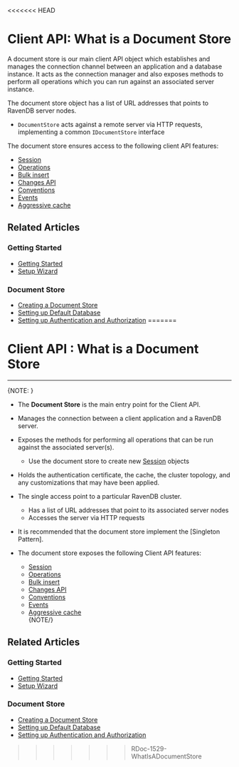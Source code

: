 <<<<<<< HEAD
# Client API: What is a Document Store

A document store is our main client API object which establishes and manages the connection channel between an application and a database instance. 
It acts as the connection manager and also exposes methods to perform all operations which you can run against an associated server instance.

The document store object has a list of URL addresses that points to RavenDB server nodes.

* `DocumentStore` acts against a remote server via HTTP requests, implementing a common `IDocumentStore` interface

The document store ensures access to the following client API features:

* [Session](../client-api/session/what-is-a-session-and-how-does-it-work)
* [Operations](../client-api/operations/what-are-operations)
* [Bulk insert](../client-api/bulk-insert/how-to-work-with-bulk-insert-operation)
* [Changes API](../client-api/changes/what-is-changes-api)
* [Conventions](../client-api/configuration/conventions)
* [Events](../client-api/session/how-to/subscribe-to-events)
* [Aggressive cache](../client-api/how-to/setup-aggressive-caching)

## Related Articles

### Getting Started

- [Getting Started](../start/getting-started)
- [Setup Wizard](../start/installation/setup-wizard)

### Document Store

- [Creating a Document Store](../client-api/creating-document-store)
- [Setting up Default Database](../client-api/setting-up-default-database)
- [Setting up Authentication and Authorization](../client-api/setting-up-authentication-and-authorization)
=======
# Client API : What is a Document Store

---

{NOTE: }

* The **Document Store** is the main entry point for the Client API.  

* Manages the connection between a client application and a RavenDB server.  

* Exposes the methods for performing all operations that can be run against the associated server(s).  
  * Use the document store to create new [Session](../client-api/session/what-is-a-session-and-how-does-it-work) objects  

* Holds the authentication certificate, the cache, the cluster topology, and any customizations that may have been applied.  

* The single access point to a particular RavenDB cluster.  
  * Has a list of URL addresses that point to its associated server nodes  
  * Accesses the server via HTTP requests  

* It is recommended that the document store implement the [Singleton Pattern].  

* The document store exposes the following Client API features:  
  * [Session](../client-api/session/what-is-a-session-and-how-does-it-work)  
  * [Operations](../client-api/operations/what-are-operations)  
  * [Bulk insert](../client-api/bulk-insert/how-to-work-with-bulk-insert-operation)  
  * [Changes API](../client-api/changes/what-is-changes-api)  
  * [Conventions](../client-api/configuration/conventions)  
  * [Events](../client-api/session/how-to/subscribe-to-events)  
  * [Aggressive cache](../client-api/how-to/setup-aggressive-caching)  
{NOTE/}

## Related Articles

### Getting Started

- [Getting Started](../start/getting-started)
- [Setup Wizard](../start/installation/setup-wizard)

### Document Store

- [Creating a Document Store](../client-api/creating-document-store)
- [Setting up Default Database](../client-api/setting-up-default-database)
- [Setting up Authentication and Authorization](../client-api/setting-up-authentication-and-authorization)
>>>>>>> RDoc-1529-WhatIsADocumentStore

